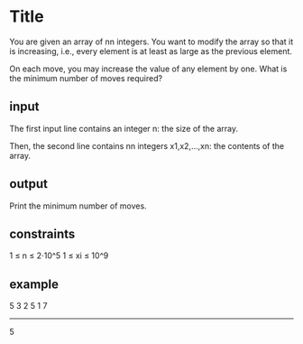 # Title

You are given an array of nn integers. You want to modify the array so that it is increasing, i.e., every element is at least as large as the previous element.

On each move, you may increase the value of any element by one. What is the minimum number of moves required?

## input
The first input line contains an integer n: the size of the array.

Then, the second line contains nn integers x1,x2,…,xn: the contents of the array.

## output
Print the minimum number of moves.

## constraints
1 ≤ n ≤ 2⋅10^5
1 ≤ xi ≤ 10^9

## example

5
3 2 5 1 7
________________
5

